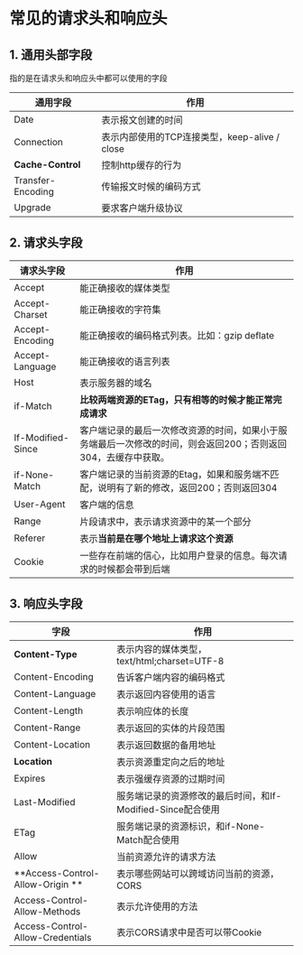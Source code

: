 # 常见的请求头和响应头

## 1. 通用头部字段

指的是在请求头和响应头中都可以使用的字段

| 通用字段          | 作用                                          |
| ----------------- | --------------------------------------------- |
| Date              | 表示报文创建的时间                            |
| Connection        | 表示内部使用的TCP连接类型，keep-alive / close |
| **Cache-Control** | 控制http缓存的行为                            |
| Transfer-Encoding | 传输报文时候的编码方式                        |
| Upgrade           | 要求客户端升级协议                            |



## 2. 请求头字段

| 请求头字段        | 作用                                                         |
| ----------------- | ------------------------------------------------------------ |
| Accept            | 能正确接收的媒体类型                                         |
| Accept-Charset    | 能正确接收的字符集                                           |
| Accept-Encoding   | 能正确接收的编码格式列表。比如：gzip deflate                 |
| Accept-Language   | 能正确接收的语言列表                                         |
| Host              | 表示服务器的域名                                             |
| if-Match          | **比较两端资源的ETag，只有相等的时候才能正常完成请求**       |
| If-Modified-Since | 客户端记录的最后一次修改资源的时间，如果小于服务端最后一次修改的时间，则会返回200；否则返回304，去缓存中获取。 |
| if-None-Match     | 客户端记录的当前资源的Etag，如果和服务端不匹配，说明有了新的修改，返回200；否则返回304 |
| User-Agent        | 客户端的信息                                                 |
| Range             | 片段请求中，表示请求资源中的某一个部分                       |
| Referer           | 表示**当前是在哪个地址上请求这个资源**                       |
| Cookie            | 一些存在前端的信心，比如用户登录的信息。每次请求的时候都会带到后端 |



## 3. 响应头字段

| 字段                             | 作用                                                        |
| -------------------------------- | ----------------------------------------------------------- |
| **Content-Type**                 | 表示内容的媒体类型，text/html;charset=UTF-8                 |
| Content-Encoding                 | 告诉客户端内容的编码格式                                    |
| Content-Language                 | 表示返回内容使用的语言                                      |
| Content-Length                   | 表示响应体的长度                                            |
| Content-Range                    | 表示返回的实体的片段范围                                    |
| Content-Location                 | 表示返回数据的备用地址                                      |
| **Location**                     | 表示资源重定向之后的地址                                    |
| Expires                          | 表示强缓存资源的过期时间                                    |
| Last-Modified                    | 服务端记录的资源修改的最后时间，和If-Modified-Since配合使用 |
| ETag                             | 服务端记录的资源标识，和if-None-Match配合使用               |
| Allow                            | 当前资源允许的请求方法                                      |
| **Access-Control-Allow-Origin ** | 表示哪些网站可以跨域访问当前的资源，CORS                    |
| Access-Control-Allow-Methods     | 表示允许使用的方法                                          |
| Access-Control-Allow-Credentials | 表示CORS请求中是否可以带Cookie                              |

